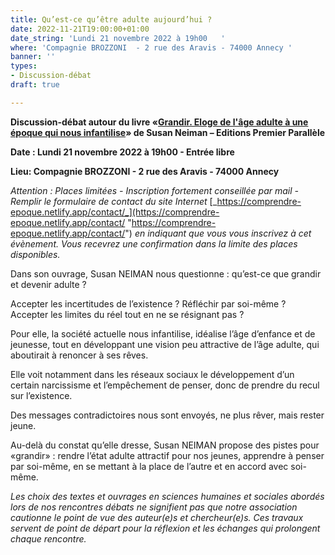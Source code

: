 ```yaml
---
title: Qu’est-ce qu’être adulte aujourd’hui ?
date: 2022-11-21T19:00:00+01:00
date_string: 'Lundi 21 novembre 2022 à 19h00   '
where: 'Compagnie BROZZONI  - 2 rue des Aravis - 74000 Annecy '
banner: ''
types:
- Discussion-débat
draft: true

---
```

**Discussion-débat autour du livre «**[**Grandir. Eloge de l'âge adulte à une époque qui nous infantilise**](https://www.decitre.fr/livres/grandir-9782850610578.html)**» de Susan Neiman – Editions Premier Parallèle**

**Date : Lundi 21 novembre 2022 à 19h00 - Entrée libre**

**Lieu:  Compagnie BROZZONI - 2 rue des Aravis - 74000 Annecy**

_Attention : Places limitées - Inscription fortement conseillée par mail - Remplir le formulaire de contact du site Internet_ [_https://comprendre-epoque.netlify.app/contact/_](https://comprendre-epoque.netlify.app/contact/ "https://comprendre-epoque.netlify.app/contact/") _en indiquant que vous vous inscrivez à cet évènement. Vous recevrez une confirmation dans la limite des places disponibles._

Dans son ouvrage, Susan NEIMAN nous questionne : qu’est-ce que grandir et devenir adulte ?

Accepter les incertitudes de l’existence ? Réfléchir par soi-même ? Accepter les limites du réel tout en ne se résignant pas ?

Pour elle, la société actuelle nous infantilise, idéalise l’âge d’enfance et de jeunesse, tout en développant une vision peu attractive de l’âge adulte, qui aboutirait à renoncer à ses rêves.

Elle voit notamment dans les réseaux sociaux le développement d’un certain narcissisme et l’empêchement de penser, donc de prendre du recul sur l’existence.

Des messages contradictoires nous sont envoyés, ne plus rêver, mais rester jeune.

Au-delà du constat qu’elle dresse, Susan NEIMAN propose des pistes pour «grandir» : rendre l’état adulte attractif pour nos jeunes, apprendre à penser par soi-même, en se mettant à la place de l’autre et en accord avec soi-même.

_Les choix des textes et ouvrages en sciences humaines et sociales abordés lors de nos rencontres débats ne signifient pas que notre association cautionne le point de vue des auteur(e)s et chercheur(e)s. Ces travaux servent de point de départ pour la réflexion et les échanges qui prolongent chaque rencontre._